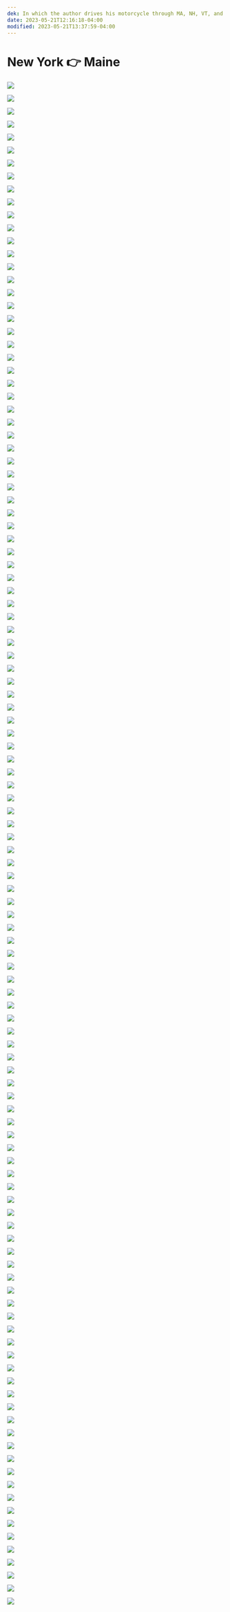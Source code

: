```yaml
---
dek: In which the author drives his motorcycle through MA, NH, VT, and ME and takes some photos in the process
date: 2023-05-21T12:16:18-04:00
modified: 2023-05-21T13:37:59-04:00
---
```


# New York 👉 Maine

![](IMG_0014.jpeg)

![](DSCF3062.jpg)

![](DSC00533.jpg)

![](DSC00535.jpg)

![](DSCF3051.jpg)

![](DSCF3069.jpg)

![](DSCF3083.jpg)

![](DSC00583.jpg)

![](DSC00587.jpg)

![](DSC00546.jpg)

![](DSC00584.jpg)

![](DSC00556.jpg)

![](DSC00567.jpg)

![](DSC00574.jpg)

![](DSC00576.jpg)

![](DSC00581.jpg)

![](DSC00575.jpg)

![](DSC00645.jpg)

![](DSCF3085.jpg)

![](DSCF3092.jpg)

![](DSCF3115.jpg)

![](DSCF3121.jpg)

![](DSCF3122.jpg)

![](DSC00594.jpg)

![](DSCF3127.jpg)

![](DSCF3129.jpg)

![](DSC00596.jpg)

![](DSCF3141.jpg)

![](DSCF3152.jpg)

![](DSC00598.jpg)

![](DSCF3153.jpg)

![](DSCF3183.jpg)

![](DSCF3188.jpg)

![](DSC00603.jpg)

![](DSCF3194.jpg)

![](DSCF3213.jpg)

![](DSCF3217.jpg)

![](DSC00607.jpg)

![](DSC00622.jpg)

![](DSCF3243.jpg)

![](DSCF3236.jpg)

![](DSCF3248.jpg)

![](DSCF3266.jpg)

![](DSCF3286.jpg)

![](DSC00630.jpg)

![](DSC00632.jpg)

![](DSC00636.jpg)

![](DSCF3319.jpg)

![](DSCF3343.jpg)

![](DSC00637.jpg)

![](DSCF3354.jpg)

![](DSCF3359.jpg)

![](DSCF3379.jpg)

![](DSC00648.jpg)

![](DSC00655.jpg)

![](DSC00640.jpg)

![](DSC00656.jpg)

![](20230519-DSCF3219.jpg)

![](20230520-DSCF3288.jpg)

![](20230520-DSCF3335.jpg)

![](20230520-DSCF3353.jpg)

![](20230520-DSCF3359.jpg)

![](20230521-DSCF3379.jpg)

![](20230522-DSCF3400.jpg)

![](20230522-DSCF3403.jpg)

![](20230522-DSCF3404.jpg)

![](20230522-DSCF3406.jpg)

![](20230522-DSCF3410.jpg)

![](20230522-DSCF3434.jpg)

![](20230522-DSCF3438.jpg)

![](20230522-DSCF3443.jpg)

![](20230522-DSCF3448.jpg)

![](20230523-DSCF3453.jpg)

![](20230523-DSCF3463.jpg)

![](20230523-DSCF3469.jpg)

![](20230523-DSCF3476.jpg)

![](20230523-DSCF3484.jpg)

![](20230523-DSCF3490.jpg)

![](20230523-DSCF3499.jpg)

![](20230523-DSCF3500.jpg)

![](20230523-DSCF3506.jpg)

![](20230523-DSCF3509.jpg)

![](20230523-DSCF3515.jpg)

![](20230523-DSCF3527.jpg)

![](20230523-DSCF3530.jpg)

![](20230523-DSCF3535.jpg)

![](20230523-DSCF3538.jpg)

![](20230523-DSCF3544.jpg)

![](20230523-DSCF3555.jpg)

![](20230523-DSCF3567.jpg)

![](20230523-DSCF3578.jpg)

![](20230523-DSCF3615.jpg)

![](20230523-DSCF3625.jpg)

![](20230523-DSCF3633.jpg)

![](20230523-DSCF3665.jpg)

![](20230523-DSCF3667.jpg)

![](20230523-DSCF3670.jpg)

![](20230523-DSCF3685.jpg)

![](20230523-DSCF3721.jpg)

![](20230523-DSCF3730.jpg)

![](20230523-DSCF3740.jpg)

![](20230523-DSCF3742.jpg)

![](20230523-DSCF3748.jpg)

![](20230523-DSCF3754.jpg)

![](20230523-DSCF3766.jpg)

![](20230523-DSCF3768.jpg)

![](20230523-DSCF3773.jpg)

![](20230523-DSCF3782.jpg)

![](20230523-DSCF3795.jpg)

![](20230523-DSCF3808.jpg)

![](20230523-DSCF3830.jpg)

![](20230523-DSCF3839.jpg)

![](20230523-DSCF3848.jpg)

![](20230523-DSCF3864.jpg)

![](20230523-DSCF3870.jpg)

![](20230523-DSCF3873.jpg)

![](20230523-DSCF3876.jpg)

![](20230523-DSCF3887.jpg)